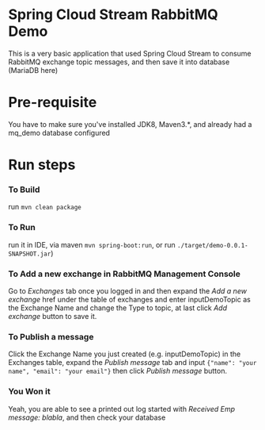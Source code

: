 # Spring Cloud Stream RabbitMQ Demo 
This is a very basic application that used Spring Cloud Stream to consume RabbitMQ exchange topic messages, and then save it into database (MariaDB here) 

# Pre-requisite
You have to make sure you've installed JDK8, Maven3.*, and already had a mq_demo database configured

# Run steps
### To Build
run `mvn clean package`

### To Run 
run it in IDE, via maven `mvn spring-boot:run`, or run `./target/demo-0.0.1-SNAPSHOT.jar`)

### To Add a new exchange in RabbitMQ Management Console
Go to *Exchanges* tab once you logged in and then expand the *Add a new exchange* href under the table of exchanges and enter inputDemoTopic as the Exchange Name and change the Type to topic, at last click *Add exchange* button to save it.

### To Publish a message
Click the Exchange Name you just created (e.g. inputDemoTopic) in the Exchanges table, expand the *Publish message* tab and input `{"name": "your name", "email": "your email"}` then click *Publish message* button.

### You Won it
Yeah, you are able to see a printed out log started with *Received Emp message: blabla*, and then check your database